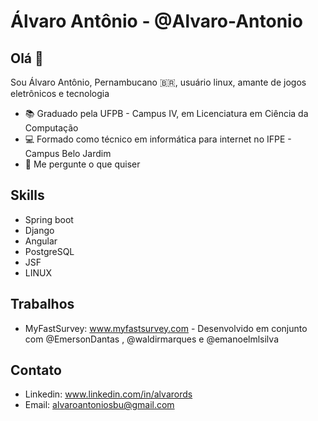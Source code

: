 # Álvaro Antônio - @Alvaro-Antonio

## Olá 👋

Sou Álvaro Antônio, Pernambucano 🇧🇷, usuário linux, amante de jogos eletrônicos e tecnologia

- 📚 Graduado pela UFPB - Campus IV, em Licenciatura em Ciência da Computação
- 💻 Formado como técnico em informática para internet no IFPE - Campus Belo Jardim
- 💭 Me pergunte o que quiser

## Skills
- Spring boot
- Django 
- Angular
- PostgreSQL
- JSF
- LINUX

## Trabalhos
- MyFastSurvey: www.myfastsurvey.com -  Desenvolvido em conjunto com @EmersonDantas , @waldirmarques e @emanoelmlsilva

## Contato
- Linkedin: www.linkedin.com/in/alvarords
- Email: alvaroantoniosbu@gmail.com

